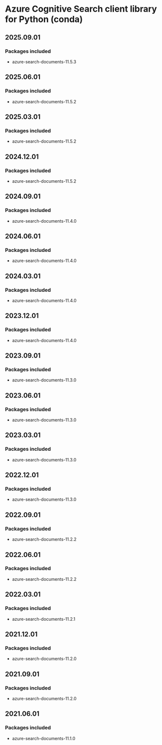 # Azure Cognitive Search client library for Python (conda)

## 2025.09.01

### Packages included

- azure-search-documents-11.5.3

## 2025.06.01

### Packages included

- azure-search-documents-11.5.2

## 2025.03.01

### Packages included

- azure-search-documents-11.5.2

## 2024.12.01

### Packages included

- azure-search-documents-11.5.2

## 2024.09.01

### Packages included

- azure-search-documents-11.4.0

## 2024.06.01

### Packages included

- azure-search-documents-11.4.0

## 2024.03.01

### Packages included

- azure-search-documents-11.4.0

## 2023.12.01

### Packages included

- azure-search-documents-11.4.0

## 2023.09.01

### Packages included

- azure-search-documents-11.3.0

## 2023.06.01

### Packages included

- azure-search-documents-11.3.0

## 2023.03.01

### Packages included

- azure-search-documents-11.3.0

## 2022.12.01

### Packages included

- azure-search-documents-11.3.0

## 2022.09.01

### Packages included

- azure-search-documents-11.2.2

## 2022.06.01

### Packages included

- azure-search-documents-11.2.2

## 2022.03.01

### Packages included

- azure-search-documents-11.2.1

## 2021.12.01

### Packages included

- azure-search-documents-11.2.0

## 2021.09.01

### Packages included

- azure-search-documents-11.2.0

## 2021.06.01

### Packages included

- azure-search-documents-11.1.0
